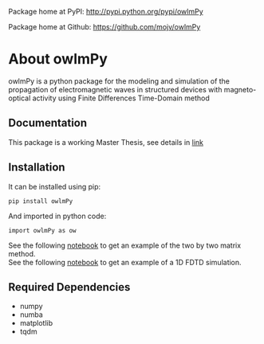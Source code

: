 Package home at PyPI: http://pypi.python.org/pypi/owlmPy

Package home at Github: https://github.com/mojv/owlmPy

# About owlmPy
owlmPy is a python package for the modeling and simulation of the propagation of electromagnetic waves in structured devices with magneto-optical activity using Finite Differences Time-Domain method

## Documentation
This package is a working Master Thesis, see details in <a href="https://www.overleaf.com/read/pyycjpvfvmqr" >link</a>

## Installation
It can be installed using pip:

    pip install owlmPy

And imported in python code:

    import owlmPy as ow

See the following <a href="https://github.com/oscarmunoz20/owlmPy/blob/master/twobytwo_example.ipynb" >notebook</a> to get an example of the two by two matrix method.<br>
See the following <a href="https://github.com/oscarmunoz20/owlmPy/blob/master/FDTD_1D_example.ipynb" >notebook</a> to get an example of a 1D FDTD simulation.

## Required Dependencies
- numpy
- numba
- matplotlib
- tqdm
